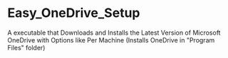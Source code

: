# Easy_OneDrive_Setup
A executable that Downloads and Installs the Latest Version of Microsoft OneDrive with Options like Per Machine (Installs OneDrive in "Program Files" folder)

